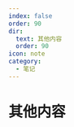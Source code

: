 ```yaml
---
index: false
order: 90
dir:
  text: 其他内容
  order: 90
icon: note
category:
  - 笔记
---
```


# 其他内容

<Catalog />
